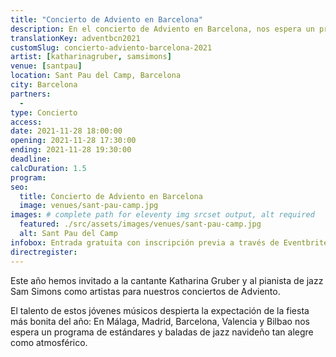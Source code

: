 ```yaml
---
title: "Concierto de Adviento en Barcelona"
description: En el concierto de Adviento en Barcelona, nos espera un programa de estándares y baladas de jazz navideño tan alegre como atmosférico.
translationKey: adventbcn2021
customSlug: concierto-adviento-barcelona-2021
artist: [katharinagruber, samsimons]
venue: [santpau]
location: Sant Pau del Camp, Barcelona
city: Barcelona
partners:
  -
type: Concierto
access:
date: 2021-11-28 18:00:00
opening: 2021-11-28 17:30:00
ending: 2021-11-28 19:30:00
deadline:
calcDuration: 1.5
program:
seo:
  title: Concierto de Adviento en Barcelona
  image: venues/sant-pau-camp.jpg
images: # complete path for eleventy img srcset output, alt required
  featured: ./src/assets/images/venues/sant-pau-camp.jpg
  alt: Sant Pau del Camp
infobox: Entrada gratuita con inscripción previa a través de Eventbrite. Agradecemos una pequeña donación para el lugar de la celebración.
directregister:
---
```


Este año hemos invitado a la cantante Katharina Gruber y al pianista de jazz Sam Simons como artistas para nuestros conciertos de Adviento.

El talento de estos jóvenes músicos despierta la expectación de la fiesta más bonita del año: En Málaga, Madrid, Barcelona, Valencia y Bilbao nos espera un programa de estándares y baladas de jazz navideño tan alegre como atmosférico.
